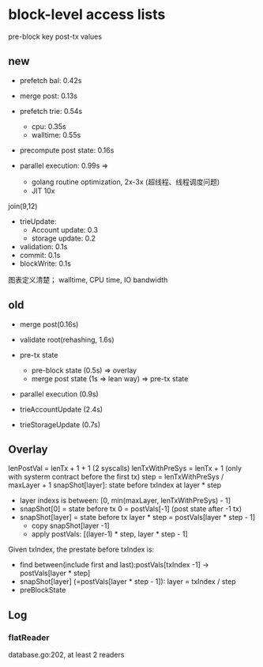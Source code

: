 # block-level access lists
pre-block key
post-tx values

## new 
- prefetch bal: 0.42s

- merge post: 0.13s
- prefetch trie: 0.54s
    - cpu: 0.35s
    - walltime: 0.55s
    
- precompute post state: 0.16s
- parallel execution: 0.99s  => 
    - golang routine optimization, 2x-3x (超线程、线程调度问题)
    - JIT 10x

join(9,12)

- trieUpdate:
    - Account update: 0.3
    - storage update: 0.2
- validation: 0.1s
- commit: 0.1s
- blockWrite: 0.1s

图表定义清楚；
walltime, CPU time, IO bandwidth

## old
- merge post(0.16s)
- validate root(rehashing, 1.6s)

- pre-tx state
    - pre-block state (0.5s) => overlay
    - merge post state (1s  => lean way) => pre-tx state
- parallel execution (0.9s)

- trieAccountUpdate (2.4s)
- trieStorageUpdate (0.7s)


##  Overlay
lenPostVal = lenTx + 1 + 1 (2 syscalls)
lenTxWithPreSys = lenTx + 1 (only with systerm contract before the first tx)
step = lenTxWithPreSys / maxLayer + 1
snapShot[layer]: state before txIndex at layer * step
- layer indexs is between: [0, min(maxLayer, lenTxWithPreSys) - 1]
- snapShot[0] = state before tx 0 = postVals[-1] (post state after -1 tx)
- snapShot[layer] = state before tx layer * step = postVals[layer * step - 1]
    - copy snapShot[layer -1]
    - apply postVals: [(layer-1) * step, layer * step - 1]


Given txIndex, the prestate before txIndex is:
- find between(include first and last):postVals[txIndex -1]  -> postVals[layer * step]
- snapShot[layer] (=postVals[layer * step - 1]): layer = txIndex / step
- preBlockState

## Log
### flatReader
database.go:202, at least 2 readers